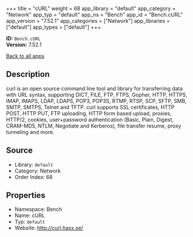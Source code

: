﻿+++
title = "cURL"
weight = 68
app_library = "default"
app_category = "Network"
app_typ = "default"
app_ns = "Bench"
app_id = "Bench.cURL"
app_version = "7.52.1"
app_categories = ["Network"]
app_libraries = ["default"]
app_types = ["default"]
+++

**ID:** `Bench.cURL`  
**Version:** 7.52.1  
<!--more-->

[Back to all apps](/apps/)

## Description
curl is an open source command line tool and library for transferring data with URL syntax,
supporting DICT, FILE, FTP, FTPS, Gopher, HTTP, HTTPS, IMAP, IMAPS, LDAP, LDAPS, POP3, POP3S,
RTMP, RTSP, SCP, SFTP, SMB, SMTP, SMTPS, Telnet and TFTP. curl supports SSL certificates,
HTTP POST, HTTP PUT, FTP uploading, HTTP form based upload, proxies, HTTP/2, cookies,
user+password authentication (Basic, Plain, Digest, CRAM-MD5, NTLM, Negotiate and Kerberos),
file transfer resume, proxy tunneling and more.

## Source

* Library: `default`
* Category: Network
* Order Index: 68

## Properties

* Namespace: Bench
* Name: cURL
* Typ: `default`
* Website: <http://curl.haxx.se/>


